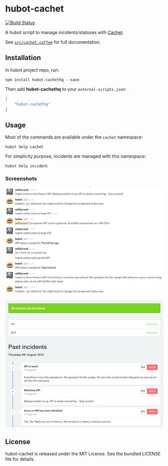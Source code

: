 hubot-cachet
============

[![Build
Status](https://travis-ci.org/willdurand/hubot-cachet.svg?branch=master)](https://travis-ci.org/willdurand/hubot-cachet)

A hubot script to manage incidents/statuses with [Cachet](https://cachethq.io).

See [`src/cachet.coffee`](src/cachet.coffee) for full documentation.

Installation
------------

In hubot project repo, run:

    npm install hubot-cachethq --save

Then add **hubot-cachethq** to your `external-scripts.json`:

```json
[
    "hubot-cachethq"
]
```

Usage
-----

Most of the commands are available under the `cachet` namespace:

```
hubot help cachet
```

For simplicity purpose, incidents are managed with this namespace:

```
hubot help incident
```

### Screenshots

![](doc/slack.png)

![](doc/cachet.png)

License
-------

hubot-cachet is released under the MIT License. See the bundled LICENSE file for
details.
